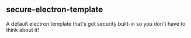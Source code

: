 ## secure-electron-template
A default electron template that's got security built-in so you don't have to think about it!